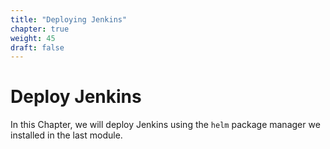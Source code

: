 ```yaml
---
title: "Deploying Jenkins"
chapter: true
weight: 45
draft: false
---
```


# Deploy Jenkins

In this Chapter, we will deploy Jenkins using the `helm` package manager we
installed in the last module.
